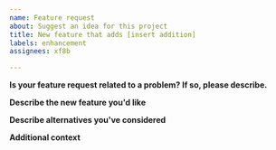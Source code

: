 ```yaml
---
name: Feature request
about: Suggest an idea for this project
title: New feature that adds [insert addition]
labels: enhancement
assignees: xf8b

---
```


**Is your feature request related to a problem? If so, please describe.**  
<!-- A clear and concise description of what the problem is. [e.g. I'm always frustrated when [...]] -->

**Describe the new feature you'd like**  
<!-- A clear and concise description of the feature you would like added. -->

**Describe alternatives you've considered**  
<!-- A clear and concise description of any alternative solutions or features you've considered. -->

**Additional context**  
<!-- Add any other context or screenshots about the feature request here. -->
